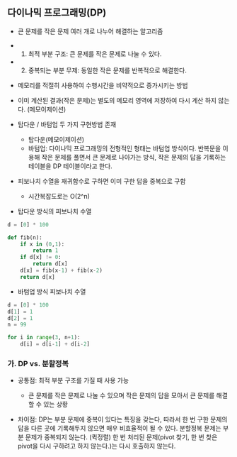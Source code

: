 ## 다이나믹 프로그래밍(DP)

- 큰 문제를 작은 문제 여러 개로 나누어 해결하는 알고리즘
- 1. 최적 부분 구조: 큰 문제를 작은 문제로 나눌 수 있다.
- 2. 중복되는 부분 무제: 동일한 작은 문제를 반복적으로 해결한다.

- 메모리를 적절히 사용하여 수행시간을 비약적으로 증가시키는 방법
- 이미 계산된 결과(작은 문제)는 별도의 메모리 영역에 저장하여 다시 계산 하지 않는다. (메모이제이션)
- 탑다운 / 바텀업 두 가지 구현방법 존재

  - 탑다운(메모이제이션)
  - 바텀업: 다이나믹 프로그래밍의 전형적인 형태는 바텀업 방식이다. 반복문을 이용해 작은 문제를 풀면서 큰 문제로 나아가는 방식, 작은 문제의 답을 기록하는 테이블을 DP 테이블이라고 한다.

- 피보나치 수열을 재귀함수로 구하면 이미 구한 답을 중복으로 구함

  - 시간복잡도로는 O(2^n)

- 탑다운 방식의 피보나치 수열

```python
d = [0] * 100

def fib(n):
    if x in (0,1):
        return 1
    if d[x] != 0:
        return d[x]
    d[x] = fib(x-1) + fib(x-2)
    return d[x]
```

- 바텀업 방식 피보나치 수열

```python
d = [0] * 100
d[1] = 1
d[2] = 1
n = 99

for i in range(3, n+1):
    d[i] = d[i-1] + d[i-2]

```

### 가. DP vs. 분할정복

- 공통점: 최적 부분 구조를 가질 때 사용 가능

  - 큰 문제를 작은 문제로 나눌 수 있으며 작은 문제의 답을 모아서 큰 문제를 해결할 수 있는 상황

- 차이점: DP는 부분 문제에 중복이 있다는 특징을 갖는다, 따라서 한 번 구한 문제의 답을 다른 곳에 기록해두지 않으면 매우 비효율적이 될 수 있다. 분할정복 문제는 부분 문제가 중복되지 않는다. (퀵정렬) 한 번 처리된 문제(pivot 찾기, 한 번 찾은 pivot을 다시 구하려고 하지 않는다.)는 다시 호출하지 않는다.

